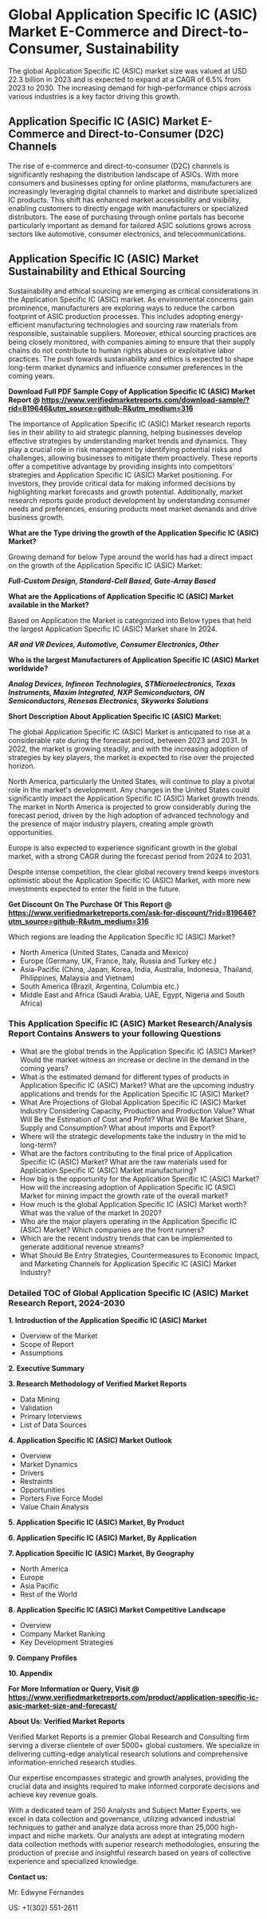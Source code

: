 <h1>Global Application Specific IC (ASIC) Market E-Commerce and Direct-to-Consumer, Sustainability</h1><p class=""><p>The global Application Specific IC (ASIC) market size was valued at USD 22.3 billion in 2023 and is expected to expand at a CAGR of 6.5% from 2023 to 2030. The increasing demand for high-performance chips across various industries is a key factor driving this growth.</p><h2>Application Specific IC (ASIC) Market E-Commerce and Direct-to-Consumer (D2C) Channels</h2><p>The rise of e-commerce and direct-to-consumer (D2C) channels is significantly reshaping the distribution landscape of ASICs. With more consumers and businesses opting for online platforms, manufacturers are increasingly leveraging digital channels to market and distribute specialized IC products. This shift has enhanced market accessibility and visibility, enabling customers to directly engage with manufacturers or specialized distributors. The ease of purchasing through online portals has become particularly important as demand for tailored ASIC solutions grows across sectors like automotive, consumer electronics, and telecommunications.</p><h2>Application Specific IC (ASIC) Market Sustainability and Ethical Sourcing</h2><p>Sustainability and ethical sourcing are emerging as critical considerations in the Application Specific IC (ASIC) market. As environmental concerns gain prominence, manufacturers are exploring ways to reduce the carbon footprint of ASIC production processes. This includes adopting energy-efficient manufacturing technologies and sourcing raw materials from responsible, sustainable suppliers. Moreover, ethical sourcing practices are being closely monitored, with companies aiming to ensure that their supply chains do not contribute to human rights abuses or exploitative labor practices. The push towards sustainability and ethics is expected to shape long-term market dynamics and influence consumer preferences in the coming years.</p></p><p class=""><strong>Download Full PDF Sample Copy of Application Specific IC (ASIC) Market Report @ <a href="https://www.verifiedmarketreports.com/download-sample/?rid=819646&utm_source=github-R&utm_medium=316" target="_blank">https://www.verifiedmarketreports.com/download-sample/?rid=819646&utm_source=github-R&utm_medium=316</a></strong></p><p>The importance of&nbsp;Application Specific IC (ASIC) Market research reports lies in their ability to aid strategic planning, helping businesses develop effective strategies by understanding market trends and dynamics. They play a crucial role in risk management by identifying potential risks and challenges, allowing businesses to mitigate them proactively. These reports offer a competitive advantage by providing insights into competitors' strategies and Application Specific IC (ASIC) Market positioning. For investors, they provide critical data for making informed decisions by highlighting market forecasts and growth potential. Additionally, market research reports guide product development by understanding consumer needs and preferences, ensuring products meet market demands and drive business growth.</p><p><strong>What are the&nbsp;Type driving the growth of the Application Specific IC (ASIC) Market?</strong></p><p id="" class="">Growing demand for below Type around the world has had a direct impact on the growth of the Application Specific IC (ASIC) Market:</p><p class=""><em><strong>Full-Custom Design, Standard-Cell Based, Gate-Array Based</strong></em></p><p class=""><strong>What are the&nbsp;Applications&nbsp;of Application Specific IC (ASIC) Market available in the Market?</strong></p><p id="" class="">Based on Application the Market is categorized into Below types that held the largest Application Specific IC (ASIC) Market share In 2024.</p><p class=""><em><strong>AR and VR Devices, Automotive, Consumer Electronics, Other</strong></em></p><p class=""><strong>Who is the largest Manufacturers of Application Specific IC (ASIC) Market worldwide?</strong></p><p><em><strong>Analog Devices, Infineon Technologies, STMicroelectronics, Texas Instruments, Maxim Integrated, NXP Semiconductors, ON Semiconductors, Renesas Electronics, Skyworks Solutions</strong></em></p><p id="" class=""><strong>Short Description About Application Specific IC (ASIC) Market:</strong></p><p>The global Application Specific IC (ASIC) Market is anticipated to rise at a considerable rate during the forecast period, between 2023 and 2031. In 2022, the market is growing steadily, and with the increasing adoption of strategies by key players, the market is expected to rise over the projected horizon.</p><p>North America, particularly the United States, will continue to play a pivotal role in the market's development. Any changes in the United States could significantly impact the Application Specific IC (ASIC) Market growth trends. The market in North America is projected to grow considerably during the forecast period, driven by the high adoption of advanced technology and the presence of major industry players, creating ample growth opportunities.</p><p>Europe is also expected to experience significant growth in the global market, with a strong CAGR during the forecast period from 2024 to 2031.</p><p>Despite intense competition, the clear global recovery trend keeps investors optimistic about the Application Specific IC (ASIC) Market, with more new investments expected to enter the field in the future.</p><p id="" class=""><strong>Get Discount On The Purchase Of This Report @ <a href="https://www.verifiedmarketreports.com/ask-for-discount/?rid=819646?utm_source=github-R&utm_medium=316" target="_blank">https://www.verifiedmarketreports.com/ask-for-discount/?rid=819646?utm_source=github-R&utm_medium=316</a></strong></p><p class="">Which regions are leading the Application Specific IC (ASIC) Market?</p><ul><li>North America (United States, Canada and Mexico)</li><li>Europe (Germany, UK, France, Italy, Russia and Turkey etc.)</li><li>Asia-Pacific (China, Japan, Korea, India, Australia, Indonesia, Thailand, Philippines, Malaysia and Vietnam)</li><li>South America (Brazil, Argentina, Columbia etc.)</li><li>Middle East and Africa (Saudi Arabia, UAE, Egypt, Nigeria and South Africa)</li></ul><h3 id="" class="">This Application Specific IC (ASIC) Market Research/Analysis Report Contains Answers to your following Questions</h3><ul><li>What are the global trends in the Application Specific IC (ASIC) Market? Would the market witness an increase or decline in the demand in the coming years?</li><li>What is the estimated demand for different types of products in Application Specific IC (ASIC) Market? What are the upcoming industry applications and trends for the Application Specific IC (ASIC) Market?</li><li>What Are Projections of Global Application Specific IC (ASIC) Market Industry Considering Capacity, Production and Production Value? What Will Be the Estimation of Cost and Profit? What Will Be Market Share, Supply and Consumption? What about imports and Export?</li><li>Where will the strategic developments take the industry in the mid to long-term?</li><li>What are the factors contributing to the final price of Application Specific IC (ASIC) Market? What are the raw materials used for Application Specific IC (ASIC) Market manufacturing?</li><li>How big is the opportunity for the Application Specific IC (ASIC) Market? How will the increasing adoption of Application Specific IC (ASIC) Market for mining impact the growth rate of the overall market?</li><li>How much is the global Application Specific IC (ASIC) Market worth? What was the value of the market In 2020?</li><li>Who are the major players operating in the Application Specific IC (ASIC) Market? Which companies are the front runners?</li><li>Which are the recent industry trends that can be implemented to generate additional revenue streams?</li><li>What Should Be Entry Strategies, Countermeasures to Economic Impact, and Marketing Channels for Application Specific IC (ASIC) Market Industry?</li></ul><h3 id="" class="">Detailed TOC of Global Application Specific IC (ASIC) Market Research Report, 2024-2030</h3><p id="" class=""><strong>1. Introduction of the Application Specific IC (ASIC) Market</strong></p><ul><li>Overview of the Market</li><li>Scope of Report</li><li>Assumptions</li></ul><p id="" class=""><strong>2. Executive Summary</strong></p><p id="" class=""><strong>3. Research Methodology of Verified Market Reports</strong></p><ul><li>Data Mining</li><li>Validation</li><li>Primary Interviews</li><li>List of Data Sources</li></ul><p id="" class=""><strong>4. Application Specific IC (ASIC) Market Outlook</strong></p><ul><li>Overview</li><li>Market Dynamics</li><li>Drivers</li><li>Restraints</li><li>Opportunities</li><li>Porters Five Force Model</li><li>Value Chain Analysis</li></ul><p id="" class=""><strong>5. Application Specific IC (ASIC) Market, By Product</strong></p><p id="" class=""><strong>6. Application Specific IC (ASIC) Market, By Application</strong></p><p id="" class=""><strong>7. Application Specific IC (ASIC) Market, By Geography</strong></p><ul><li>North America</li><li>Europe</li><li>Asia Pacific</li><li>Rest of the World</li></ul><p id="" class=""><strong>8. Application Specific IC (ASIC) Market Competitive Landscape</strong></p><ul><li>Overview</li><li>Company Market Ranking</li><li>Key Development Strategies</li></ul><p id="" class=""><strong>9. Company Profiles</strong></p><p id="" class=""><strong>10. Appendix</strong></p><p id="" class=""><strong>For More Information or Query, Visit @ <a href="https://www.verifiedmarketreports.com/product/application-specific-ic-asic-market-size-and-forecast/" target="_blank">https://www.verifiedmarketreports.com/product/application-specific-ic-asic-market-size-and-forecast/</a></strong></p><p id="" class=""><strong>About Us: Verified Market Reports</strong></p><p id="" class="">Verified Market Reports is a premier Global Research and Consulting firm serving a diverse clientele of over 5000+ global customers. We specialize in delivering cutting-edge analytical research solutions and comprehensive information-enriched research studies.</p><p id="" class="">Our expertise encompasses strategic and growth analyses, providing the crucial data and insights required to make informed corporate decisions and achieve key revenue goals.</p><p id="" class="">With a dedicated team of 250 Analysts and Subject Matter Experts, we excel in data collection and governance, utilizing advanced industrial techniques to gather and analyze data across more than 25,000 high-impact and niche markets. Our analysts are adept at integrating modern data collection methods with superior research methodologies, ensuring the production of precise and insightful research based on years of collective experience and specialized knowledge.</p><p id="" class=""><strong>Contact us:</strong></p><p id="" class="">Mr. Edwyne Fernandes</p><p id="" class="">US: +1(302) 551-2611</p>